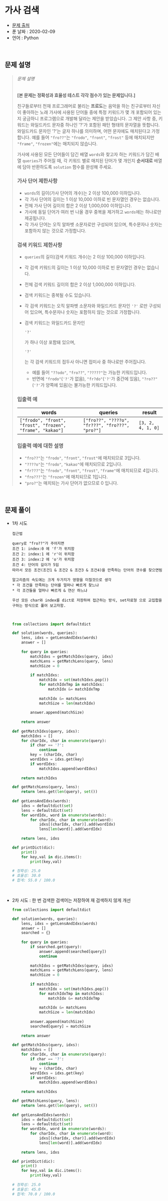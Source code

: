 # 가사 검색

* [문제 출처](https://programmers.co.kr/learn/courses/30/lessons/60060?language=python3)
* 푼 날짜 : 2020-02-09
* 언어 : Python



<br>

## 문제 설명

> ###### 문제 설명
>
> **[본 문제는 정확성과 효율성 테스트 각각 점수가 있는 문제입니다.]**
>
> 친구들로부터 천재 프로그래머로 불리는 **프로도**는 음악을 하는 친구로부터 자신이 좋아하는 노래 가사에 사용된 단어들 중에 특정 키워드가 몇 개 포함되어 있는지 궁금하니 프로그램으로 개발해 달라는 제안을 받았습니다.
> 그 제안 사항 중, 키워드는 와일드카드 문자중 하나인 '?'가 포함된 패턴 형태의 문자열을 뜻합니다. 와일드카드 문자인 '?'는 글자 하나를 의미하며, 어떤 문자에도 매치된다고 가정합니다. 예를 들어 `"fro??"`는 `"frodo"`, `"front"`, `"frost"` 등에 매치되지만 `"frame"`, `"frozen"`에는 매치되지 않습니다.
>
> 가사에 사용된 모든 단어들이 담긴 배열 `words`와 찾고자 하는 키워드가 담긴 배열 `queries`가 주어질 때, 각 키워드 별로 매치된 단어가 몇 개인지 **순서대로** 배열에 담아 반환하도록 `solution` 함수를 완성해 주세요.
>
> ### 가사 단어 제한사항
>
> - `words`의 길이(가사 단어의 개수)는 2 이상 100,000 이하입니다.
> - 각 가사 단어의 길이는 1 이상 10,000 이하로 빈 문자열인 경우는 없습니다.
> - 전체 가사 단어 길이의 합은 2 이상 1,000,000 이하입니다.
> - 가사에 동일 단어가 여러 번 나올 경우 중복을 제거하고 `words`에는 하나로만 제공됩니다.
> - 각 가사 단어는 오직 알파벳 소문자로만 구성되어 있으며, 특수문자나 숫자는 포함하지 않는 것으로 가정합니다.
>
> ### 검색 키워드 제한사항
>
> - `queries`의 길이(검색 키워드 개수)는 2 이상 100,000 이하입니다.
>
> - 각 검색 키워드의 길이는 1 이상 10,000 이하로 빈 문자열인 경우는 없습니다.
>
> - 전체 검색 키워드 길이의 합은 2 이상 1,000,000 이하입니다.
>
> - 검색 키워드는 중복될 수도 있습니다.
>
> - 각 검색 키워드는 오직 알파벳 소문자와 와일드카드 문자인 `'?'` 로만 구성되어 있으며, 특수문자나 숫자는 포함하지 않는 것으로 가정합니다.
>
> - 검색 키워드는 와일드카드 문자인
>
>    
>
>   ```
>   '?'
>   ```
>
>   가 하나 이상 포함돼 있으며,
>
>    
>
>   ```
>   '?'
>   ```
>
>   는 각 검색 키워드의 접두사 아니면 접미사 중 하나로만 주어집니다.
>
>   - 예를 들어 `"??odo"`, `"fro??"`, `"?????"`는 가능한 키워드입니다.
>   - 반면에 `"frodo"`(`'?'`가 없음), `"fr?do"`(`'?'`가 중간에 있음), `"?ro??"`(`'?'`가 양쪽에 있음)는 불가능한 키워드입니다.
>
> ### 입출력 예
>
> | words                                                     | queries                                         | result            |
> | --------------------------------------------------------- | ----------------------------------------------- | ----------------- |
> | `["frodo", "front", "frost", "frozen", "frame", "kakao"]` | `["fro??", "????o", "fr???", "fro???", "pro?"]` | `[3, 2, 4, 1, 0]` |
>
> ### 입출력 예에 대한 설명
>
> - `"fro??"`는 `"frodo"`, `"front"`, `"frost"`에 매치되므로 3입니다.
> - `"????o"`는 `"frodo"`, `"kakao"`에 매치되므로 2입니다.
> - `"fr???"`는 `"frodo"`, `"front"`, `"frost"`, `"frame"`에 매치되므로 4입니다.
> - `"fro???"`는 `"frozen"`에 매치되므로 1입니다.
> - `"pro?"`는 매치되는 가사 단어가 없으므로 0 입니다.




<br>

## 문제 풀이

* 1차 시도

  ```
  접근법
  
  query로 "fro??"가 주어지면
  조건 1: index:0 에 'f'가 위치함
  조건 2: index:1 에 'r'이 위치함
  조건 3: index:2 에 'o'가 위치함
  조건 4: 단어의 길이가 5임
  따라서 모든 조건(조건1 & 조건2 & 조건3 & 조건4)을 만족하는 단어의 갯수를 찾으면됨
  
  알고리즘의 속도에는 크게 두가지가 영향을 미칠것으로 생각
  * 각 조건을 만족하는 단어를 얼마나 빠르게 찾느냐
  * 각 조건들을 얼마나 빠르게 & 연산 하느냐
  
  우선 모든 char와 index를 dict로 저장하여 접근하는 방식, set자료형 으로 교집합을 구하는 방식으로 풀어 보고자함.
  ```
  
  
  
  <br>
  
  ```python
  from collections import defaultdict
  
  def solution(words, queries):
      lens, idxs = getLensAndIdxs(words)
      answer = []
      
      for query in queries:
          matchIdxs = getMatchIdxs(query, idxs)
          matchLens = getMatchLens(query, lens)
          matchSize = 0
          
          if matchIdxs:
              matchIdx = set(matchIdxs.pop())
              for matchIdxTmp in matchIdxs:
                  matchIdx &= matchIdxTmp
                  
              matchIdx &= matchLens
              matchSize = len(matchIdx)
              
          answer.append(matchSize)
      
      return answer
     
  def getMatchIdxs(query, idxs):
      matchIdxs = []
      for charIdx, char in enumerate(query):
          if char == '?':
              continue     
          key = (charIdx, char)
          wordIdxs = idxs.get(key)
          if wordIdxs:
              matchIdxs.append(wordIdxs)
              
      return matchIdxs
  
  def getMatchLens(query, lens):
      return lens.get(len(query), set())
      
  def getLensAndIdxs(words):
      idxs = defaultdict(set)
      lens = defaultdict(set)
      for wordIdx, word in enumerate(words):
          for charIdx, char in enumerate(word):
              idxs[(charIdx, char)].add(wordIdx)
              lens[len(word)].add(wordIdx)
              
      return lens, idxs
  
  def printDict(dic):
      print()
      for key,val in dic.items():
          print(key,val)
          
  # 정확성: 25.0
  # 효율성: 30.0
  # 합계: 55.0 / 100.0
  ```
  

<br>

* 2차 시도 : 한 번 검색한 검색어는 저장하여 재 검색하지 않게 개선

  ```python
  from collections import defaultdict
  
  def solution(words, queries):
      lens, idxs = getLensAndIdxs(words)
      answer = []
      searched = {}
      
      for query in queries:
          if searched.get(query):
              answer.append(searched[query])
              continue
              
          matchIdxs = getMatchIdxs(query, idxs)
          matchLens = getMatchLens(query, lens)
          matchSize = 0
          
          if matchIdxs:
              matchIdx = set(matchIdxs.pop())
              for matchIdxTmp in matchIdxs:
                  matchIdx &= matchIdxTmp
                  
              matchIdx &= matchLens
              matchSize = len(matchIdx)
              
          answer.append(matchSize)
          searched[query] = matchSize
      
      return answer
     
  def getMatchIdxs(query, idxs):
      matchIdxs = []
      for charIdx, char in enumerate(query):
          if char == '?':
              continue     
          key = (charIdx, char)
          wordIdxs = idxs.get(key)
          if wordIdxs:
              matchIdxs.append(wordIdxs)
              
      return matchIdxs
  
  def getMatchLens(query, lens):
      return lens.get(len(query), set())
      
  def getLensAndIdxs(words):
      idxs = defaultdict(set)
      lens = defaultdict(set)
      for wordIdx, word in enumerate(words):
          for charIdx, char in enumerate(word):
              idxs[(charIdx, char)].add(wordIdx)
              lens[len(word)].add(wordIdx)
              
      return lens, idxs
  
  def printDict(dic):
      print()
      for key,val in dic.items():
          print(key,val)
          
  # 정확성: 25.0
  # 효율성: 45.0
  # 합계: 70.0 / 100.0
  ```

  
